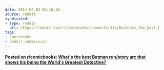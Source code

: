 ```yaml
---
date: 2014-04-02 02:16:36
source: reddit
syndicated:
- type: reddit
  url: https://reddit.com/r/comicbooks/comments/21xz91/whats_the_best_batman_runstory_arc_that_shows_his/
tags:
- comicbooks
- reddit_submission
---
```


#### Posted on r/comicbooks: [What's the best Batman run/story arc that shows his being the World's Greatest Detective?](https://reddit.com/r/comicbooks/comments/21xz91/whats_the_best_batman_runstory_arc_that_shows_his/)